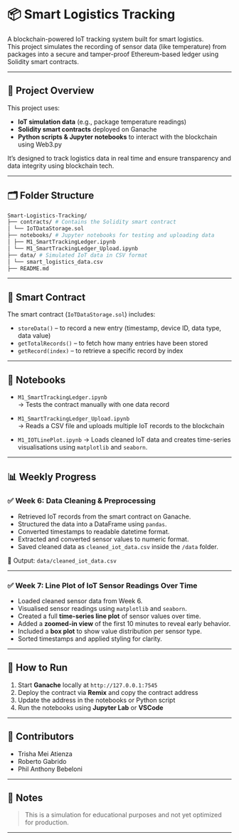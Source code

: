 # 📦 Smart Logistics Tracking

A blockchain-powered IoT tracking system built for smart logistics.  
This project simulates the recording of sensor data (like temperature) from packages into a secure and tamper-proof Ethereum-based ledger using Solidity smart contracts.

---

## 🚀 Project Overview

This project uses:
- **IoT simulation data** (e.g., package temperature readings)
- **Solidity smart contracts** deployed on Ganache
- **Python scripts & Jupyter notebooks** to interact with the blockchain using Web3.py

It’s designed to track logistics data in real time and ensure transparency and data integrity using blockchain tech.

---

## 🗂️ Folder Structure
```bash
Smart-Logistics-Tracking/
├── contracts/ # Contains the Solidity smart contract
│ └── IoTDataStorage.sol
├── notebooks/ # Jupyter notebooks for testing and uploading data
│ ├── M1_SmartTrackingLedger.ipynb
│ └── M1_SmartTrackingLedger_Upload.ipynb
├── data/ # Simulated IoT data in CSV format
│ └── smart_logistics_data.csv
├── README.md 
```


---

## 🔐 Smart Contract

The smart contract (`IoTDataStorage.sol`) includes:
- `storeData()` – to record a new entry (timestamp, device ID, data type, data value)
- `getTotalRecords()` – to fetch how many entries have been stored
- `getRecord(index)` – to retrieve a specific record by index

---

## 📓 Notebooks

- `M1_SmartTrackingLedger.ipynb`  
  → Tests the contract manually with one data record

- `M1_SmartTrackingLedger_Upload.ipynb`  
  → Reads a CSV file and uploads multiple IoT records to the blockchain
  
- `M1_IOTLinePlot.ipynb`
  → Loads cleaned IoT data and creates time-series visualisations using `matplotlib` and `seaborn`.
---


## 📊 Weekly Progress

### ✅ Week 6: Data Cleaning & Preprocessing

- Retrieved IoT records from the smart contract on Ganache.
- Structured the data into a DataFrame using `pandas`.
- Converted timestamps to readable datetime format.
- Extracted and converted sensor values to numeric format.
- Saved cleaned data as `cleaned_iot_data.csv` inside the `/data` folder.

📁 Output: `data/cleaned_iot_data.csv`

---

### ✅ Week 7: Line Plot of IoT Sensor Readings Over Time

- Loaded cleaned sensor data from Week 6.
- Visualised sensor readings using `matplotlib` and `seaborn`.
- Created a full **time-series line plot** of sensor values over time.
- Added a **zoomed-in view** of the first 10 minutes to reveal early behavior.
- Included a **box plot** to show value distribution per sensor type.
- Sorted timestamps and applied styling for clarity.

---

## 🧪 How to Run

1. Start **Ganache** locally at `http://127.0.0.1:7545`
2. Deploy the contract via **Remix** and copy the contract address
3. Update the address in the notebooks or Python script
4. Run the notebooks using **Jupyter Lab** or **VSCode**

---

## 🤝 Contributors

- Trisha Mei Atienza
- Roberto Gabrido
- Phil Anthony Bebeloni

---

## 📌 Notes

> This is a simulation for educational purposes and not yet optimized for production.

---

